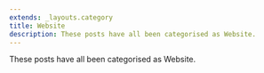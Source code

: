 ```yaml
---
extends: _layouts.category
title: Website
description: These posts have all been categorised as Website.
---
```


These posts have all been categorised as Website.
